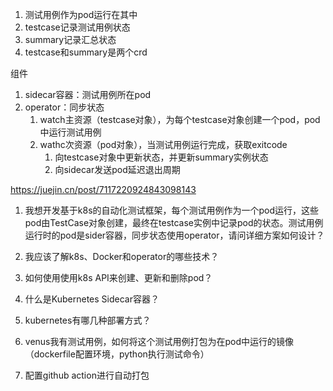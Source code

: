 1. 测试用例作为pod运行在其中
2. testcase记录测试用例状态
3. summary记录汇总状态
4. testcase和summary是两个crd

组件

1. sidecar容器：测试用例所在pod
2. operator：同步状态
   1. watch主资源（testcase对象），为每个testcase对象创建一个pod，pod中运行测试用例
   2. wathc次资源（pod对象），当测试用例运行完成，获取exitcode
      1. 向testcase对象中更新状态，并更新summary实例状态
      2. 向sidecar发送pod延迟退出周期

https://juejin.cn/post/7117220924843098143





1. 我想开发基于k8s的自动化测试框架，每个测试用例作为一个pod运行，这些pod由TestCase对象创建，最终在testcase实例中记录pod的状态。测试用例运行时的pod是sider容器，同步状态使用operator，请问详细方案如何设计？

2. 我应该了解k8s、Docker和operator的哪些技术？

3. 如何使用使用k8s API来创建、更新和删除pod？
4. 什么是Kubernetes Sidecar容器？
5. kubernetes有哪几种部署方式？
6. venus我有测试用例，如何将这个测试用例打包为在pod中运行的镜像（dockerfile配置环境，python执行测试命令）
7. 配置github action进行自动打包